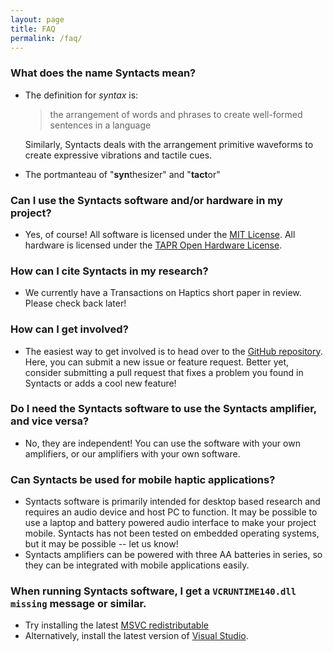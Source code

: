 ```yaml
---
layout: page
title: FAQ
permalink: /faq/
---
```


### What does the name Syntacts mean?
- The definition for *syntax* is:
  > the arrangement of words and phrases to create well-formed sentences in a language
  
  Similarly, Syntacts deals with the arrangement primitive waveforms to create expressive vibrations and tactile cues.
- The portmanteau of "**syn**thesizer" and "**tact**or"

### Can I use the Syntacts software and/or hardware in my project? 
- Yes, of course! All software is licensed under the [MIT License](https://en.wikipedia.org/wiki/MIT_License). All hardware is licensed under the [TAPR Open Hardware License](https://tapr.org/the-tapr-open-hardware-license/). 

### How can I cite Syntacts in my research?
- We currently have a Transactions on Haptics short paper in review. Please check back later!

### How can I get involved?
- The easiest way to get involved is to head over to the [GitHub repository](https://github.com/mahilab/Syntacts). Here, you can submit a new issue or feature request. Better yet, consider submitting a pull request that fixes a problem you found in Syntacts or adds a cool new feature!

### Do I need the Syntacts software to use the Syntacts amplifier, and vice versa?
- No, they are independent! You can use the software with your own amplifiers, or our amplifiers with your own software.

### Can Syntacts be used for mobile haptic applications?
- Syntacts software is primarily intended for desktop based research and requires an audio device and host PC to function. It may be possible to use a laptop and battery powered audio interface to make your project mobile. Syntacts has not been tested on embedded operating systems, but it may be possible -- let us know! 
- Syntacts amplifiers can be powered with three AA batteries in series, so they can be integrated with mobile applications easily.

### When running Syntacts software, I get a `VCRUNTIME140.dll missing` message or similar.
- Try installing the latest [MSVC redistributable](https://support.microsoft.com/en-us/help/2977003/the-latest-supported-visual-c-downloads)
- Alternatively, install the latest version of [Visual Studio](https://visualstudio.microsoft.com/).

